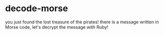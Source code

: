# decode-morse
 you just found the lost treasure of the pirates! there is a message written in Morse code, let's decrypt the message with Ruby!
